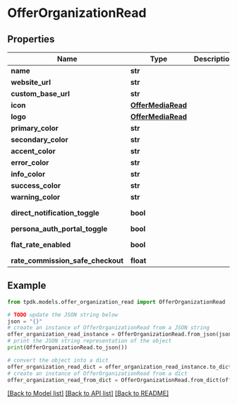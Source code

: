 # OfferOrganizationRead



## Properties

Name | Type | Description | Notes
------------ | ------------- | ------------- | -------------
**name** | **str** |  | [optional] 
**website_url** | **str** |  | [optional] 
**custom_base_url** | **str** |  | [optional] 
**icon** | [**OfferMediaRead**](OfferMediaRead.md) |  | [optional] 
**logo** | [**OfferMediaRead**](OfferMediaRead.md) |  | [optional] 
**primary_color** | **str** |  | [optional] 
**secondary_color** | **str** |  | [optional] 
**accent_color** | **str** |  | [optional] 
**error_color** | **str** |  | [optional] 
**info_color** | **str** |  | [optional] 
**success_color** | **str** |  | [optional] 
**warning_color** | **str** |  | [optional] 
**direct_notification_toggle** | **bool** |  | [default to True]
**persona_auth_portal_toggle** | **bool** |  | 
**flat_rate_enabled** | **bool** |  | [optional] [readonly] 
**rate_commission_safe_checkout** | **float** |  | 

## Example

```python
from tpdk.models.offer_organization_read import OfferOrganizationRead

# TODO update the JSON string below
json = "{}"
# create an instance of OfferOrganizationRead from a JSON string
offer_organization_read_instance = OfferOrganizationRead.from_json(json)
# print the JSON string representation of the object
print(OfferOrganizationRead.to_json())

# convert the object into a dict
offer_organization_read_dict = offer_organization_read_instance.to_dict()
# create an instance of OfferOrganizationRead from a dict
offer_organization_read_from_dict = OfferOrganizationRead.from_dict(offer_organization_read_dict)
```
[[Back to Model list]](../README.md#documentation-for-models) [[Back to API list]](../README.md#documentation-for-api-endpoints) [[Back to README]](../README.md)


